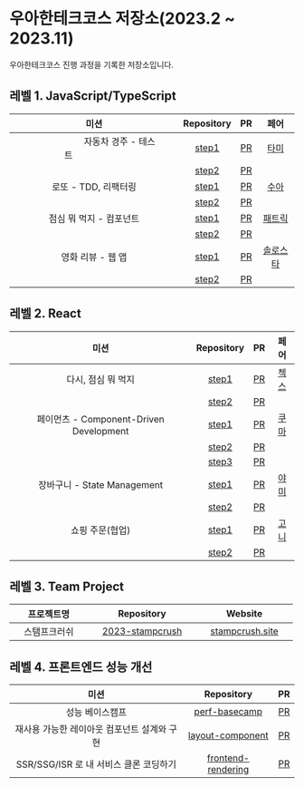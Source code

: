 # 우아한테크코스 저장소(2023.2 ~ 2023.11)

우아한테크코스 진행 과정을 기록한 저장소입니다.

## 레벨 1. JavaScript/TypeScript

|                                                                                                                                       미션                                                                                                                                       |                                  Repository                                   |                                  PR                                  |                   페어                   |
| :------------------------------------------------------------------------------------------------------------------------------------------------------------------------------------------------------------------------------------------------------------------------------: | :---------------------------------------------------------------------------: | :------------------------------------------------------------------: | :--------------------------------------: |
| &nbsp;&nbsp;&nbsp;&nbsp;&nbsp;&nbsp;&nbsp;&nbsp;&nbsp;&nbsp;&nbsp;&nbsp;&nbsp;&nbsp;&nbsp;&nbsp;&nbsp;&nbsp;&nbsp;&nbsp;&nbsp;자동차 경주 - 테스트&nbsp;&nbsp;&nbsp;&nbsp;&nbsp;&nbsp;&nbsp;&nbsp;&nbsp;&nbsp;&nbsp;&nbsp;&nbsp;&nbsp;&nbsp;&nbsp;&nbsp;&nbsp;&nbsp;&nbsp;&nbsp; | [step1](https://github.com/regularPark/javascript-racingcar/tree/regularpark) |  [PR](https://github.com/woowacourse/javascript-racingcar/pull/173)  |   [타미](https://github.com/xodms0309)   |
|                                                                                                                                                                                                                                                                                  |    [step2](https://github.com/regularPark/javascript-racingcar/tree/step2)    |  [PR](https://github.com/woowacourse/javascript-racingcar/pull/212)  |                                          |
|                                                                                                                               로또 - TDD, 리팩터링                                                                                                                               |      [step1](https://github.com/regularPark/javascript-lotto/tree/step1)      |    [PR](https://github.com/woowacourse/javascript-lotto/pull/168)    |     [수아](https://github.com/chsua)     |
|                                                                                                                                                                                                                                                                                  |      [step2](https://github.com/regularPark/javascript-lotto/tree/step2)      |    [PR](https://github.com/woowacourse/javascript-lotto/pull/235)    |                                          |
|                                                                                                                             점심 뭐 먹지 - 컴포넌트                                                                                                                              |      [step1](https://github.com/regularPark/javascript-lunch/tree/step1)      |    [PR](https://github.com/woowacourse/javascript-lunch/pull/27)     |   [패트릭](https://github.com/GC-Park)   |
|                                                                                                                                                                                                                                                                                  |           [step2](https://github.com/regularPark/javascript-lunch)            |    [PR](https://github.com/woowacourse/javascript-lunch/pull/70)     |                                          |
|                                                                                                                                영화 리뷰 - 웹 앱                                                                                                                                 |  [step1](https://github.com/regularPark/javascript-movie-review/tree/step1)   | [PR](https://github.com/woowacourse/javascript-movie-review/pull/24) | [솔로스타](https://github.com/solo5star) |
|                                                                                                                                                                                                                                                                                  |  [step2](https://github.com/regularPark/javascript-movie-review/tree/step2)   | [PR](https://github.com/woowacourse/javascript-movie-review/pull/64) |                                          |

## 레벨 2. React

|                  미션                   |                                 Repository                                  |                                   PR                                   |                  페어                   |
| :-------------------------------------: | :-------------------------------------------------------------------------: | :--------------------------------------------------------------------: | :-------------------------------------: |
|           다시, 점심 뭐 먹지            |       [step1](https://github.com/regularPark/react-lunch/tree/step1)        |        [PR](https://github.com/woowacourse/react-lunch/pull/26)        | [첵스](https://github.com/HyeryongChoi) |
|                                         |       [step2](https://github.com/regularPark/react-lunch/tree/step2)        |        [PR](https://github.com/woowacourse/react-lunch/pull/55)        |                                         |
| 페이먼츠 - Component-Driven Development |      [step1](https://github.com/regularPark/react-payments/tree/step1)      |      [PR](https://github.com/woowacourse/react-payments/pull/226)      |    [쿠마](https://github.com/yogjin)    |
|                                         |      [step2](https://github.com/regularPark/react-payments/tree/step2)      |      [PR](https://github.com/woowacourse/react-payments/pull/256)      |                                         |
|                                         |      [step3](https://github.com/regularPark/react-payments/tree/step3)      |      [PR](https://github.com/woowacourse/react-payments/pull/288)      |                                         |
|       장바구니 - State Management       |   [step1](https://github.com/regularPark/react-shopping-cart/tree/step1)    |   [PR](https://github.com/woowacourse/react-shopping-cart/pull/179)    |   [야미](https://github.com/feb-dain)   |
|                                         |   [step2](https://github.com/regularPark/react-shopping-cart/tree/step2)    |   [PR](https://github.com/woowacourse/react-shopping-cart/pull/219)    |                                         |
|             쇼핑 주문(협업)             | [step1](https://github.com/regularPark/react-shopping-cart-prod/tree/step1) | [PR](https://github.com/woowacourse/react-shopping-cart-prod/pull/94)  |  [고니](https://github.com/jeongwusi)   |
|                                         | [step2](https://github.com/regularPark/react-shopping-cart-prod/tree/step2) | [PR](https://github.com/woowacourse/react-shopping-cart-prod/pull/166) |                                         |

## 레벨 3. Team Project

|                          프로젝트명                          |                                                        Repository                                                        |                                             Website                                             |
| :----------------------------------------------------------: | :----------------------------------------------------------------------------------------------------------------------: | :---------------------------------------------------------------------------------------------: |
| &nbsp;&nbsp;&nbsp;&nbsp;스탬프크러쉬&nbsp;&nbsp;&nbsp;&nbsp; | &nbsp;&nbsp;&nbsp;&nbsp;[2023-stampcrush](https://github.com/woowacourse-teams/2023-stamp-crush)&nbsp;&nbsp;&nbsp;&nbsp; | &nbsp;&nbsp;&nbsp;&nbsp;[stampcrush.site](https://www.stampcrush.site/)&nbsp;&nbsp;&nbsp;&nbsp; |

## 레벨 4. 프론트엔드 성능 개선

|                    미션                     |                                Repository                                |                               PR                                |
| :-----------------------------------------: | :----------------------------------------------------------------------: | :-------------------------------------------------------------: |
|               성능 베이스캠프               | [perf-basecamp](https://github.com/regularPark/perf-basecamp/tree/step1) |   [PR](https://github.com/woowacourse/perf-basecamp/pull/84)    |
| 재사용 가능한 레이아웃 컴포넌트 설계와 구현 |   [layout-component](https://github.com/regularPark/layout-component)    |  [PR](https://github.com/woowacourse/layout-component/pull/66)  |
|   SSR/SSG/ISR 로 내 서비스 클론 코딩하기    | [frontend-rendering](https://github.com/regularPark/frontend-rendering)  | [PR](https://github.com/woowacourse/frontend-rendering/pull/18) |
